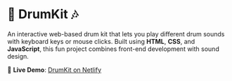 # 🥁 DrumKit 🎶

An interactive web-based drum kit that lets you play different drum sounds with keyboard keys or mouse clicks. Built using **HTML**, **CSS**, and **JavaScript**, this fun project combines front-end development with sound design.

🔗 **Live Demo**: [DrumKit on Netlify](https://drrumkit.netlify.app/)
